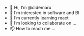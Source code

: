 - 👋 Hi, I’m @didemaru
- 👀 I’m interested in software and BI
- 🌱 I’m currently learning react 
- 💞️ I’m looking to collaborate on ...
- 📫 How to reach me ...

<!---
didemaru/didemaru is a ✨ special ✨ repository because its `README.md` (this file) appears on your GitHub profile.
You can click the Preview link to take a look at your changes.
--->

